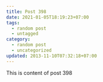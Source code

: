 ```yaml
---
title: Post 398
date: 2021-01-05T18:19:23+07:00
tags:
  - random post
  - untagged
category:
  - random post
  - uncategorized
updated: 2013-11-10T07:32:18+07:00
---
```

This is content of post 398